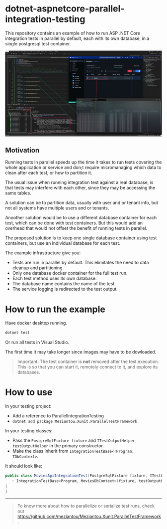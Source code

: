 # dotnet-aspnetcore-parallel-integration-testing
This repository contains an example of how to run ASP .NET Core integration tests in parallel by default, each with its own database, in a single postgresql test container.

![A screenshot of visual studio showing the tests, the total time and the logs in the test output. on the right, Docker Desktop showing 1 PostgreSQL container running, and a console connected to that container listing the databases. There is one database for each test.](paralla-integration-tests-dotnet.png "Parallel integrations tests with 1 container and 1 DB per test.")

## Motivation
Running tests in parallel speeds up the time it takes to run tests covering the whole application or service and don;t require  micromanaging which data to clean after each test, or how to partition it.

The usual issue when running integration test against a real database, is that tests may interfere with each other, since they may be accessing the same tables.

A solution can be to partition data, usually with user and or tenant info, but not all systems have multiple users and or tenants. 

Anoother solution would be to use a different database container for each test, which can be done with test containers. But this would add an overhead that would not offset the benefit of running tests in parallel.

The proposed solution is to keep one single database container using test containers, but use an individual database for each test.

The example infrastructure give you:
- Tests are run in parallel by default. This elimitates the need to data cleanup and partitioning.
- Only one database docker container for the full test run.
- Each test method uses its own database.
- The database name contains the name of the test.
- The service logging is redirected to the test output.


# How to run the example
Have docker desktop running.

```bash
dotnet test
```

Or run all tests in Visual Studio.

The first time it may take longer since images may have to be dowloaded.

> Important: The test container is **not** removed after the test execution. This is so that you can start it, remotely connect to it, and explore its databases.

# How to use
In your testing project:
- Add a reference to ParallelIntegrationTesting
- `dotnet add package Meziantou.Xunit.ParallelTestFramework`

In your testing classes:
 - Pass the `PostgreSqlFixture fixture` and `ITestOutputHelper testOutputHelper` in the primary constructor.
 - Make the class inherit from `IntegrationTestBase<TProgram, TDbContext>`.

 It should look like:
 ```csharp
 public class MoviesApiIntegrationTest(PostgreSqlFixture fixture, ITestOutputHelper testOutputHelper)
    : IntegrationTestBase<Program, MoviesDbContext>(fixture, testOutputHelper)
{
}
 ```
---
 > To know more about how to parallelize or serialize test runs, check out https://github.com/meziantou/Meziantou.Xunit.ParallelTestFramework
.
